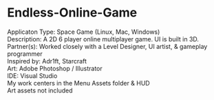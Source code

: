 # Endless-Online-Game
Applicaton Type: Space Game (Linux, Mac, Windows) <br>
Description: A 2D 6 player online multiplayer game. UI is built in 3D.<br>
Partner(s): Worked closely with a Level Designer, UI artist, & gameplay programmer<br>
Inspired by: Adr1ft, Starcraft<br>
Art: Adobe Photoshop / Illustrator <br>
IDE: Visual Studio<br>
My work centers in the Menu Assets folder & HUD<br>
Art assets not included
